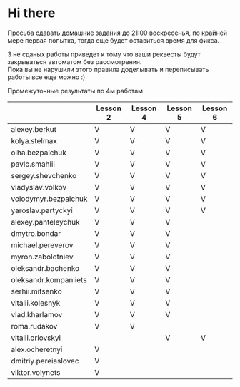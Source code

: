 # Hi there

Просьба сдавать домашние задания до 21:00 воскресенья, по крайней мере первая попытка, 
тогда еще будет оставиться время для фикса.

3 не сданых работы приведет к тому что ваши реквесты будут закрываться автоматом без рассмотрения.  
Пока вы не нарушили этого правила доделывать и переписывать работы все еще можно :)

Промежуточные результаты по 4м работам    

|   	| Lesson 2	|  Lesson 4	 	|  Lesson 5 	|  Lesson 6 	|   
|---	|---	|---	|---	|---	|
|  alexey.berkut 	|  V 	|  V 	|  V 	|  V 	|
|  kolya.stelmax 	|  V 	|  V 	|  V 	|  V 	|
|  olha.bezpalchuk 	|  V 	|  V 	|  V 	|  V 	|
|  pavlo.smahlii  |  V 	|  V 	|  V 	|  V 	|
|  sergey.shevchenko	|  V 	|  V 	|  V 	|  V 	|
|  vladyslav.volkov	|  V 	|  V 	|  V 	|  V 	|
|  volodymyr.bezpalchuk	|  V 	|  V 	|  V 	|  V 	|
|  yaroslav.partyckyi	|  V 	|  V 	|  V 	|  V 	|
|  alexey.panteleychuk	|  V 	|  V 	|  V 	|   	|	
|  dmytro.bondar	|  V 	|  V 	|  V 	|   	|	
|  michael.pereverov	|  V 	|  V 	|  V 	|   	|	
|  myron.zabolotniev	|  V 	|  V 	|  V 	|   	|	
|  oleksandr.bachenko	|  V 	|  V 	|  V 	|   	|	
|  oleksandr.kompaniiets	|  V 	|  V 	|  V 	|   	|	
|  serhii.mitsenko	|  V 	|  V 	|  V 	|   	|	
|  vitalii.kolesnyk	|  V 	|  V 	|  V 	|   	|	
|  vlad.kharlamov	|  V 	|  V 	|  V 	|   	|	
|  roma.rudakov  |	V  |	V  |    |    |		
|  vitalii.orlovskyi  |    |    |  V 	|  V  |   
|  alex.ocheretnyi  |	 V  |    |    |    |			
|  dmitriy.pereiaslovec  |	 V  |     |    |    |			
|  viktor.volynets  | 	V  |    |    |    |			

